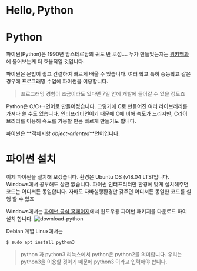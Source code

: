 # Hello, Python
# Python
파이썬(Python)은 1990년 암스테르담의 귀도 반 로섬....
누가 만들었는지는 [위키백과](https://ko.wikipedia.org/wiki/파이썬)에 물어보는게 더 효율적일 것입니다.

파이썬은 문법이 쉽고 간결하여 빠르게 배울 수 있습니다. 여러 학교 특히 중등학교 같은 경우에 프로그래밍 수업에 파이썬을 이용합니다.
> 프로그래밍 경험이 조금이라도 있다면 7일 안에 개발에 들어갈 수 있을 정도죠

Python은 C/C++언어로 만들어졌습니다. 그렇기에 C로 만들어진 여러 라이브러리를 가져다 쓸 수도 있습니다.
인터프리터언어기 때문에 C에 비해 속도가 느리지만, C라이브러리를 이용해 속도를 가용할 만큼 빠르게 만들기도 합니다.

파이썬은 **객체지향 _object-oriented_**언어입니다.

# 파이썬 설치
이제 파이썬을 설치해 보겠습니다.
환경은 Ubuntu OS (v18.04 LTS)입니다.
Windows에서 공부해도 상관 없습니다. 파이썬 인터프리터만 환경에 맞게 설치해주면 코드는 어디서든 동일합니다.
자바도 자바실행환경만 갖주면 어디서든 동일한 코드를 실행 할 수 있죠

Windows에서는
[파이썬 공식 홈페이지](http://www.python.org/downloads/)에서 윈도우용 파이썬 패키지를 다운로드 하여 설치 합니다.
![download-python](https://github.com/HolyPeople/2021-1-py-basic/blob/dev/image/chapter01-download-python.png)

Debian 계열 Linux에서는
```bash
$ sudo apt install python3
```
> python 과 python3
리눅스에서 python은 python2를 의미합니다.
우리는 python3을 이용할 것이기 때문에 python3 이라고 입력해야 합니다.
